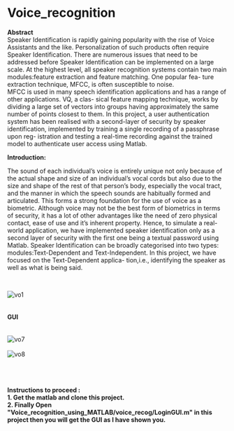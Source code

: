 # Voice_recognition
<b> Abstract </b><br>
Speaker Identification is rapidly gaining popularity with the rise of Voice Assistants
and the like. Personalization of such products often require Speaker Identification.
There are numerous issues that need to be addressed before Speaker Identification can
be implemented on a large scale. At the highest level, all speaker recognition systems
contain two main modules:feature extraction and feature matching. One popular fea-
ture extraction technique, MFCC, is often susceptible to noise. 
<br>
MFCC is used in many speech identification applications and has a range of other applications. VQ, a clas-
sical feature mapping technique, works by dividing a large set of vectors into groups
having approximately the same number of points closest to them. In this project, a
user authentication system has been realised with a second-layer of security by speaker
identification, implemented by training a single recording of a passphrase upon reg-
istration and testing a real-time recording against the trained model to authenticate
user access using Matlab.

<b>  Introduction: </b><br>

The sound of each individual’s voice is entirely unique not only because of the actual shape
and size of an individual’s vocal cords but also due to the size and shape of the rest of that
person’s body, especially the vocal tract, and the manner in which the speech sounds are
habitually formed and articulated. This forms a strong foundation for the use of voice as
a biometric. Although voice may not be the best form of biometrics in terms of security,
it has a lot of other advantages like the need of zero physical contact, ease of use and it’s
inherent property. Hence, to simulate a real-world application, we have implemented speaker
identification only as a second layer of security with the first one being a textual password
using Matlab.
Speaker Identification can be broadly categorised into two types: modules:Text-Dependent
and Text-Independent. In this project, we have focused on the Text-Dependent applica-
tion,i.e., identifying the speaker as well as what is being said.

<br>

![vo1](https://user-images.githubusercontent.com/38176926/61974435-23e3cc00-b004-11e9-8414-f006d172a2e9.JPG)
<br><br><br>
<b> GUI </b> 
<br><br><br>
![vo7](https://user-images.githubusercontent.com/38176926/61975057-b33daf00-b005-11e9-88a4-97f3c5a2be68.JPG)
<br><br>
![vo8](https://user-images.githubusercontent.com/38176926/61975064-b769cc80-b005-11e9-8cc8-da1c1f6f3676.JPG)


<br><br><br>
<b> Instructions to proceed : </b>
<br>
<b>
    1. Get the matlab and clone this project. <br>
    2. Finally Open "Voice_recognition_using_MATLAB/voice_recog/LoginGUI.m" in this project then you will get the GUI as I have shown          you. <br>
</b>


